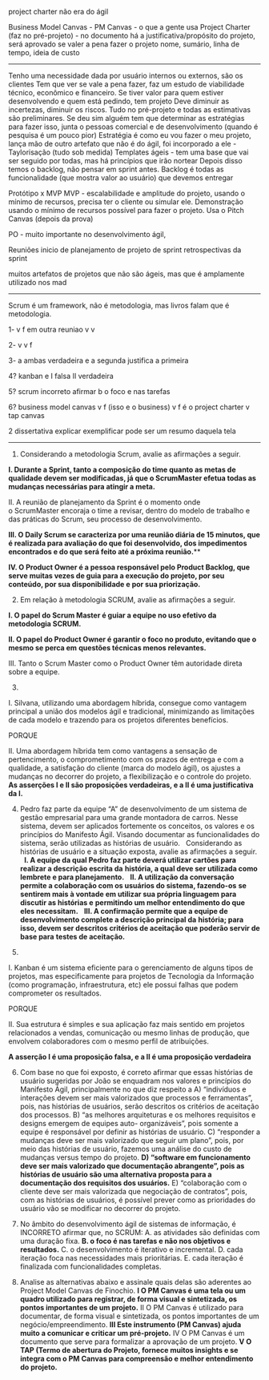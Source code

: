 project charter não era do ágil

Business Model Canvas - 
PM Canvas - o que a gente usa
Project Charter (faz no pré-projeto) - no documento há a justificativa/propósito do projeto, será aprovado se valer a pena fazer o projeto nome, sumário, linha de tempo, ideia de custo
___
Tenho uma necessidade dada por usuário internos ou externos, são os clientes
Tem que ver se vale a pena fazer, faz um estudo de viabilidade técnico, econômico e financeiro.
Se tiver valor para quem estiver desenvolvendo e quem está pedindo, tem projeto
Deve diminuir as incertezas, diminuir os riscos. Tudo no pré-projeto e todas as estimativas são preliminares. 
Se deu sim alguém tem que determinar as estratégias para fazer isso, junta o pessoas comercial e de desenvolvimento
(quando é pesquisa é um pouco pior)
Estratégia é como eu vou fazer o meu projeto, lança mão de outro artefato que não é do ágil, foi incorporado a ele - Taylorisação (tudo sob medida)
Templates ágeis - tem uma base que vai ser seguido por todas, mas há princípios que irão nortear
Depois disso temos o backlog, não pensar em sprint antes.
Backlog é todas as funcionalidade (que mostra valor ao usuário) que devemos entregar

Protótipo x MVP
MVP - escalabilidade e amplitude do projeto, usando o mínimo de recursos, precisa ter o cliente ou simular ele. Demonstração usando o mínimo de recursos possível para fazer o projeto. Usa o Pitch Canvas (depois da prova)

PO - muito importante no desenvolvimento ágil, 

Reuniões
inicio de planejamento de projeto
de sprint
retrospectivas da sprint

muitos artefatos de projetos que não são ágeis, mas que é amplamente utilizado nos mad
___
Scrum é um framework, não é metodologia, mas livros falam que é metodologia.

1-
v
f em outra reuniao
v
v

2-
v
v
f

3-
a ambas verdadeira e a segunda justifica a primeira

4? kanban
e I falsa II verdadeira

5? scrum incorreto afirmar
b o foco e nas tarefas 

6? business model canvas
v
f (isso e o business)
v
f é o project charter
v tap canvas

2 dissertativa
explicar exemplificar 
pode ser um resumo daquela tela
___
1. Considerando a metodologia Scrum, avalie as afirmações a seguir.

**I. Durante a Sprint, tanto a composição do time quanto as metas de qualidade devem ser modificadas, já que o ScrumMaster efetua todas as mudanças necessárias para atingir a meta.**

II. A reunião de planejamento da Sprint é o momento onde o ScrumMaster encoraja o time a revisar, dentro do modelo de trabalho e das práticas do Scrum, seu processo de desenvolvimento.

**III. O Daily Scrum se caracteriza por uma reunião diária de 15 minutos, que é realizada para avaliação do que foi desenvolvido, dos impedimentos encontrados e do que será feito até a próxima reunião.****

**IV. O Product Owner é a pessoa responsável pelo Product Backlog, que serve muitas vezes de guia para a execução do projeto, por seu conteúdo, por sua disponibilidade e por sua priorização.**

2. Em relação à metodologia SCRUM, avalie as afirmações a seguir.

**I. O papel do Scrum Master é guiar a equipe no uso efetivo da metodologia SCRUM.**

**II. O papel do Product Owner é garantir o foco no produto, evitando que o mesmo se perca em** **questões técnicas menos relevantes.**

III. Tanto o Scrum Master como o Product Owner têm autoridade direta sobre a equipe.

3. 
I. Silvana, utilizando uma abordagem híbrida, consegue como vantagem principal a união dos modelos ágil e tradicional, minimizando as limitações de cada modelo e trazendo para os projetos diferentes benefícios.

PORQUE

II. Uma abordagem híbrida tem como vantagens a sensação de pertencimento, o comprometimento com os prazos de entrega e com a qualidade, a satisfação do cliente (marca do modelo ágil), os ajustes a mudanças no decorrer do projeto, a flexibilização e o controle do projeto.
 
**As asserções I e II são proposições verdadeiras, e a II é uma justificativa da I.**

4. Pedro faz parte da equipe “A” de desenvolvimento de um sistema de gestão empresarial para uma grande montadora de carros. Nesse sistema, devem ser aplicados fortemente os conceitos, os valores e os princípios do Manifesto Ágil. Visando documentar as funcionalidades do sistema, serão utilizadas as histórias de usuário.
 
Considerando as histórias de usuário e a situação exposta, avalie as afirmações a seguir.
 
**I. A equipe da qual Pedro faz parte deverá utilizar cartões para realizar a descrição escrita da** **história, a qual deve ser utilizada como lembrete e para planejamento.**
 
**II. A utilização da conversação permite a colaboração com os usuários do sistema, fazendo-os** **se sentirem mais à vontade em utilizar sua própria linguagem para discutir as histórias e** **permitindo um melhor entendimento do que eles necessitam.**
 
**III. A confirmação permite que a equipe de desenvolvimento complete a descrição principal da** **história; para isso, devem ser descritos critérios de aceitação que poderão servir de base para** **testes de aceitação.**

5. 
I. Kanban é um sistema eficiente para o gerenciamento de alguns tipos de projetos, mas especificamente para projetos de Tecnologia da Informação (como programação, infraestrutura, etc) ele possui falhas que podem comprometer os resultados.

PORQUE

II. Sua estrutura é simples e sua aplicação faz mais sentido em projetos relacionados a vendas, comunicação ou mesmo linhas de produção, que envolvem colaboradores com o mesmo perfil de atribuições.

**A asserção I é uma proposição falsa, e a II é uma proposição verdadeira**

6. Com base no que foi exposto, é correto afirmar que essas histórias de usuário sugeridas por
João se enquadram nos valores e princípios do Manifesto Ágil, principalmente no que diz
respeito a
A) “indivíduos e interações devem ser mais valorizados que processos e ferramentas”, pois, nas histórias de usuários, serão descritos os critérios de aceitação dos processos.
B) “as melhores arquiteturas e os melhores requisitos e designs emergem de equipes auto- organizáveis”, pois somente a equipe é responsável por definir as histórias de usuário.
C) “responder a mudanças deve ser mais valorizado que seguir um plano”, pois, por meio das histórias de usuário, fazemos uma análise do custo de mudanças versus tempo do projeto.
**D) “software em funcionamento deve ser mais valorizado que documentação abrangente”, pois as histórias de usuário são uma alternativa proposta para a documentação dos requisitos dos usuários.**
E) “colaboração com o cliente deve ser mais valorizada que negociação de contratos”, pois, com as histórias de usuários, é possível prever como as prioridades do usuário vão se modificar no decorrer do projeto.

7. No âmbito do desenvolvimento ágil de sistemas de informação, é INCORRETO afirmar que, no SCRUM:
A. as atividades são definidas com uma duração fixa.
**B. o foco é nas tarefas e não nos objetivos e resultados.**
C. o desenvolvimento é iterativo e incremental.
D. cada iteração foca nas necessidades mais prioritárias.
E. cada iteração é finalizada com funcionalidades completas.

8. Analise as alternativas abaixo e assinale quais delas são aderentes ao Project Model Canvas de Finochio.
**I O PM Canvas é uma tela ou um quadro utilizado para registrar, de forma visual e sintetizada, os pontos importantes de um projeto.**
II O PM Canvas é utilizado para documentar, de forma visual e sintetizada, os pontos importantes de um negócio/empreendimento.
**III Este instrumento (PM Canvas) ajuda muito a comunicar e criticar um pré-projeto.**
IV O PM Canvas é um documento que serve para formalizar a aprovação de um projeto.
**V O TAP (Termo de abertura do Projeto, fornece muitos insights e se integra com o PM Canvas para compreensão e melhor entendimento do projeto.**

